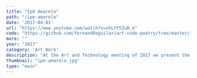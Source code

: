 ```yaml
---
title: "Ipê Amarelo"
path: "/ipe-amarelo"
date: '2017-04-01'
url: "https://www.youtube.com/watch?v=vhLYY5ZuH_k"
code: "https://github.com/fernand0aguilar/art-code-poetry/tree/master/ipeamarelo_72h_2"
more: ""
year: "2017"
category: 'Art Work'
description: "At the Art and Technology meeting of 2017 we present the work Ipê. A computer-rendered tree that grows in 72 hours. In the exposure proposal, the tree is born at the opening of the exhibition and grows, develops and only ends its life cycle with the closure of the exhibition, considering the concept of emergence. Elaborated for the exhibition on the School of Fine Arts in Porto, Ipe Amarelo interacts with the biological time in function of the exhibition's space."
thumbnail: "ipe-amarelo.jpg"
type: "main"
---
```

